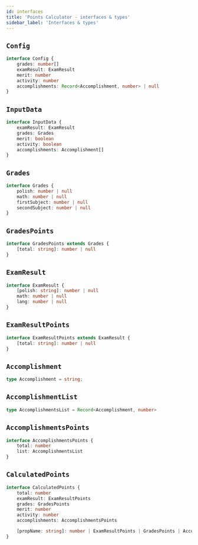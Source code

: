 ```yaml
---
id: interfaces
title: 'Points Calculator - interfaces & types'
sidebar_label: 'Interfaces & types'
---
```


## `Config`
```typescript
interface Config {
    grades: number[]
    examResult: ExamResult
    merit: number
    activity: number
    accomplishments: Record<Accomplishment, number> | null
}
```

## `InputData`
```typescript
interface InputData {
    examResult: ExamResult
    grades: Grades
    merit: boolean
    activity: boolean
    accomplishments: Accomplishment[]
}
```

## `Grades`
```typescript
interface Grades {
    polish: number | null
    math: number | null
    firstSubject: number | null
    secondSubject: number | null
}
```

## `GradesPoints`
```typescript
interface GradesPoints extends Grades {
    [total: string]: number | null
}
```

## `ExamResult`
```typescript
interface ExamResult {
    [polish: string]: number | null
    math: number | null
    lang: number | null
}
```

## `ExamResultPoints`
```typescript
interface ExamResultPoints extends ExamResult {
    [total: string]: number | null
}
```

## `Accomplishment`
```typescript
type Accomplishment = string;
```

## `AccomplishmentList`
```typescript
type AccomplishmentsList = Record<Accomplishment, number>
```

## `AccomplishmentsPoints`
```typescript
interface AccomplishmentsPoints {
    total: number
    list: AccomplishmentsList
}
```

## `CalculatedPoints`
```typescript
interface CalculatedPoints {
    total: number
    examResult: ExamResultPoints
    grades: GradesPoints
    merit: number
    activity: number
    accomplishments: AccomplishmentsPoints

    [propName: string]: number | ExamResultPoints | GradesPoints | AccomplishmentsPoints;
}
```
